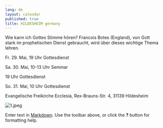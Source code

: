 ```yaml
---
lang: de
layout: calendar
published: true
title: HILDESHEIM germany
---
```



Wie kann ich
 Gottes Stimme hören?
 Francois Botes (England),
 von Gott stark im prophetischen Dienst gebraucht,
 wird über dieses wichtige Thema lehren.
 
 Fr. 29. Mai, 19 Uhr Gottesdienst
 
 Sa. 30. Mai, 10-13 Uhr Seminar
 
 19 Uhr Gottesdienst
 
 So. 31. Mai, 10 Uhr Gottesdienst

Evangelische Freikirche Ecclesia,
Rex-Brauns-Str. 4, 31139 Hildesheim

![1.jpeg]({{site.baseurl}}/assets/images/1.jpeg)

Enter text in [Markdown](http://daringfireball.net/projects/markdown/). Use the toolbar above, or click the **?** button for formatting help.
